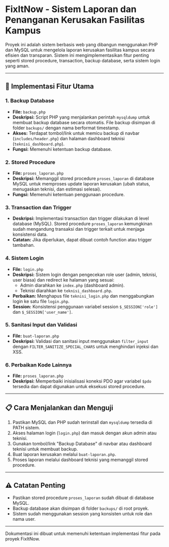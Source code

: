 # FixItNow - Sistem Laporan dan Penanganan Kerusakan Fasilitas Kampus

Proyek ini adalah sistem berbasis web yang dibangun menggunakan PHP dan MySQL untuk mengelola laporan kerusakan fasilitas kampus secara efisien dan transparan. Sistem ini mengimplementasikan fitur penting seperti stored procedure, transaction, backup database, serta sistem login yang aman.

---

## 📌 Implementasi Fitur Utama

### 1. Backup Database
- **File:** `backup.php`
- **Deskripsi:** Script PHP yang menjalankan perintah `mysqldump` untuk membuat backup database secara otomatis. File backup disimpan di folder `backups/` dengan nama berformat timestamp.
- **Akses:** Terdapat tombol/link untuk memicu backup di navbar (`includes/header.php`) dan halaman dashboard teknisi (`teknisi_dashboard.php`).
- **Fungsi:** Memenuhi ketentuan backup database.

### 2. Stored Procedure
- **File:** `proses_laporan.php`
- **Deskripsi:** Memanggil stored procedure `proses_laporan` di database MySQL untuk memproses update laporan kerusakan (ubah status, menugaskan teknisi, dan estimasi selesai).
- **Fungsi:** Memenuhi ketentuan penggunaan procedure.

### 3. Transaction dan Trigger
- **Deskripsi:** Implementasi transaction dan trigger dilakukan di level database (MySQL). Stored procedure `proses_laporan` kemungkinan sudah mengandung transaksi dan trigger terkait untuk menjaga konsistensi data.
- **Catatan:** Jika diperlukan, dapat dibuat contoh function atau trigger tambahan.

### 4. Sistem Login
- **File:** `login.php`
- **Deskripsi:** Sistem login dengan pengecekan role user (admin, teknisi, user biasa) dan redirect ke halaman yang sesuai:
  - Admin diarahkan ke `index.php` (dashboard admin).
  - Teknisi diarahkan ke `teknisi_dashboard.php`.
- **Perbaikan:** Menghapus file `teknisi_login.php` dan menggabungkan login ke satu file `login.php`.
- **Session:** Konsistensi penggunaan variabel session `$_SESSION['role']` dan `$_SESSION['user_name']`.

### 5. Sanitasi Input dan Validasi
- **File:** `buat-laporan.php`
- **Deskripsi:** Validasi dan sanitasi input menggunakan `filter_input` dengan `FILTER_SANITIZE_SPECIAL_CHARS` untuk menghindari injeksi dan XSS.

### 6. Perbaikan Kode Lainnya
- **File:** `proses_laporan.php`
- **Deskripsi:** Memperbaiki inisialisasi koneksi PDO agar variabel `$pdo` tersedia dan dapat digunakan untuk eksekusi stored procedure.

---

## 📋 Cara Menjalankan dan Menguji

1. Pastikan MySQL dan PHP sudah terinstall dan `mysqldump` tersedia di PATH sistem.
2. Akses halaman login (`login.php`) dan masuk dengan akun admin atau teknisi.
3. Gunakan tombol/link "Backup Database" di navbar atau dashboard teknisi untuk membuat backup.
4. Buat laporan kerusakan melalui `buat-laporan.php`.
5. Proses laporan melalui dashboard teknisi yang memanggil stored procedure.

---

## ⚠️ Catatan Penting

- Pastikan stored procedure `proses_laporan` sudah dibuat di database MySQL.
- Backup database akan disimpan di folder `backups/` di root proyek.
- Sistem sudah menggunakan session yang konsisten untuk role dan nama user.

---

Dokumentasi ini dibuat untuk memenuhi ketentuan implementasi fitur pada proyek FixItNow.
